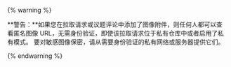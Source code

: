 {% warning %}

**警告：**如果您在拉取请求或议题评论中添加了图像附件，则任何人都可以查看匿名图像 URL，无需身份验证，即使该拉取请求位于私有仓库中或者启用了私有模式。 要对敏感图像保密，请从需要身份验证的私有网络或服务器提供它们。

{% endwarning %}
